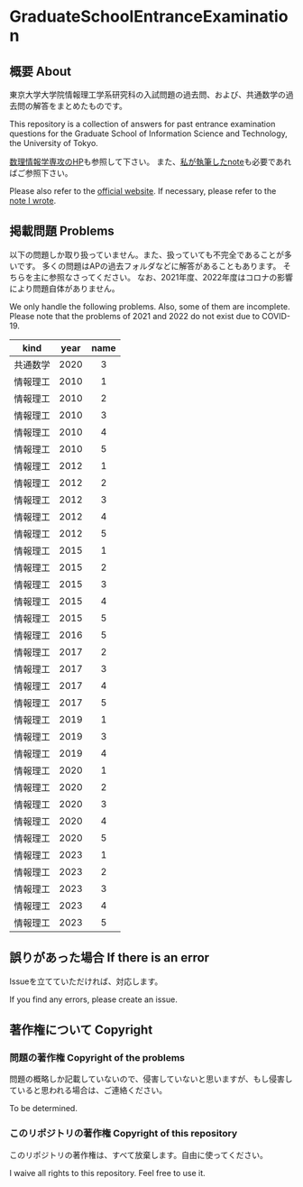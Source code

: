 # GraduateSchoolEntranceExamination

## 概要 About

東京大学大学院情報理工学系研究科の入試問題の過去問、および、共通数学の過去問の解答をまとめたものです。

This repository is a collection of answers for past entrance examination questions for the Graduate School of Information Science and Technology, the University of Tokyo.

[数理情報学専攻のHP](https://www.i.u-tokyo.ac.jp/edu/course/mi/admission.shtml)も参照して下さい。
また、[私が執筆したnote](https://note.com/hari64boli64/n/n9b8c923dfbd7)も必要であればご参照下さい。

Please also refer to the [official website](https://www.i.u-tokyo.ac.jp/edu/course/mi/admission.shtml).
If necessary, please refer to the [note I wrote](https://note.com/hari64boli64/n/n9b8c923dfbd7).


## 掲載問題 Problems

以下の問題しか取り扱っていません。また、扱っていても不完全であることが多いです。
多くの問題はAPの過去フォルダなどに解答があることもあります。
そちらを主に参照なさってください。
なお、2021年度、2022年度はコロナの影響により問題自体がありません。

We only handle the following problems. Also, some of them are incomplete.
Please note that the problems of 2021 and 2022 do not exist due to COVID-19.

|kind|year|name|
|:--:|:--:|:--:|
|共通数学|2020|3|
|情報理工|2010|1|
|情報理工|2010|2|
|情報理工|2010|3|
|情報理工|2010|4|
|情報理工|2010|5|
|情報理工|2012|1|
|情報理工|2012|2|
|情報理工|2012|3|
|情報理工|2012|4|
|情報理工|2012|5|
|情報理工|2015|1|
|情報理工|2015|2|
|情報理工|2015|3|
|情報理工|2015|4|
|情報理工|2015|5|
|情報理工|2016|5|
|情報理工|2017|2|
|情報理工|2017|3|
|情報理工|2017|4|
|情報理工|2017|5|
|情報理工|2019|1|
|情報理工|2019|3|
|情報理工|2019|4|
|情報理工|2020|1|
|情報理工|2020|2|
|情報理工|2020|3|
|情報理工|2020|4|
|情報理工|2020|5|
|情報理工|2023|1|
|情報理工|2023|2|
|情報理工|2023|3|
|情報理工|2023|4|
|情報理工|2023|5|

## 誤りがあった場合 If there is an error

Issueを立てていただければ、対応します。

If you find any errors, please create an issue.

## 著作権について Copyright

### 問題の著作権 Copyright of the problems

問題の概略しか記載していないので、侵害していないと思いますが、もし侵害していると思われる場合は、ご連絡ください。

To be determined.

### このリポジトリの著作権 Copyright of this repository

このリポジトリの著作権は、すべて放棄します。自由に使ってください。

I waive all rights to this repository. Feel free to use it.

